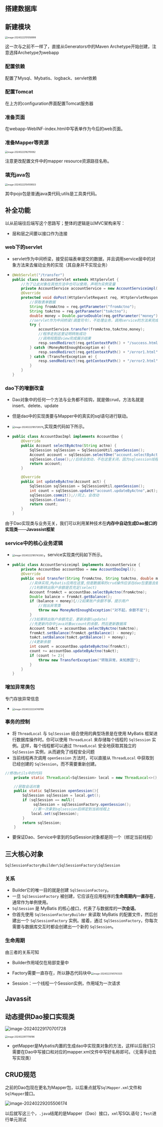 ## 搭建数据库

## 新建模块

<img src="../Pic/image-20240222151058999.png" alt="image-20240222151058999" style="zoom:50%;" />

这一次与之前不一样了，直接从Generators中的Maven Archetype开始创建，注意选择Archetype为webapp

### 配置依赖

配置了Mysql、Mybatis、logback、servlet依赖

### 配置Tomcat

在上方的configuration界面配置Tomcat服务器

### 准备页面

在webapp-WebINF-index.html中写表单作为今后的web页面。

### 准备Mapper等资源

<img src="../Pic/image-20240222182110062.png" alt="image-20240222182110062" style="zoom:50%;" />

注意更改配置文件中的mapper resource资源路径名称。

### 填充java包

<img src="../Pic/image-20240222154109503.png" alt="image-20240222154109503" style="zoom:50%;" />

其中pojo包是普通java类代码;utils是工具类代码。

## 补全功能

以从前端往后端写这个思路写；整体的逻辑是以MVC架构来写：

- 层和层之间要以接口作为连接

### web下的servlet

- servlet作为中间桥梁，接受前端表单提交的数据，并且调用service层中的对象方法来去催动业务的实现（其自身并不实现业务） 

- ```java
  @WebServlet("/transfer")
  public class AccountServlet extends HttpServlet {
      //为了让此对象在其他方法中也可以使用，声明为实例变量
      private AccountService accountService = new AccountServiceimpl();//多态创建对象
      @Override
      protected void doPost(HttpServletRequest req, HttpServletResponse resp) throws ServletException, IOException {
          //获取表单数据
          String fromActno = req.getParameter("fromActno");
          String toActno = req.getParameter("toActno");
          double money = Double.parseDouble(req.getParameter("money"));//将money转为double类型进行接受
          //servlet作为中间桥梁(调度司令），不处理业务，调用service的方法来完成转账业务
          try {
              accountService.transfer(fromActno,toActno,money);
              //程序走到这里证明转账成功
              //调用视图层view完成展示结果
              resp.sendRedirect(req.getContextPath() + "/success.html");
          } catch (MoneyNotEnoughException e) {
              resp.sendRedirect(req.getContextPath() + "/error1.html");
          } catch (TransferException e) {
              resp.sendRedirect(req.getContextPath() + "/error2.html");
          }
      }
  }
  ```

### dao下的增删改查

- Dao对象中的任何一个方法与业务都不挂钩，就是做crud，方法名就是insert、delete、update

- 但是dao中的实现类要与Mapper中的真实的sql语句进行联动。

- <img src="../Pic/image-20240222185726579.png" alt="image-20240222185726579" style="zoom:50%;" />,实现类代码如下所示。

- ```java
  public class AccountDaoImpl implements AccountDao {
      @Override
      public Account selectByActno(String actno) {
          SqlSession sqlSession = SqlSessionUtil.openSession();
          Account account = sqlSession.selectOne("account.selectByActno", actno);//这里跟AccountMapper.xml中联动
          sqlSession.close();//后续会改动，不在这里关闭，因为sqlsession线程不安全
          return account;
      }
  
      @Override
      public int updateByActno(Account act) {
          SqlSession sqlSession = SqlSessionUtil.openSession();
          int count = sqlSession.update("account.updateByActno",act);//"sqlId",act 两个参数
          sqlSession.commit();//同上，会改动
          sqlSession.close();
          return count;
      }
  }
  ```

由于Dao实现类与业务无关，我们可以利用某种技术在**内存中自动生成Dao接口的实现类**——**Javassist框架**

### service中的核心业务逻辑

- <img src="../Pic/image-20240222185743263.png" alt="image-20240222185743263" style="zoom:50%;" />，service实现类代码如下所示。 

- ```java
  public class AccountServiceimpl implements AccountService {
      private AccountDao accountDao = new AccountDaoImpl();
      @Override
      public void transfer(String fromActno, String toActno, double money) throws MoneyNotEnoughException, TransferException {
          //具体实现,Mybatis应用在这里,但是数据库的crud操作应该在dao包里面去做
          //1判断转出账户余额是否充足(select)
          Account fromAct = accountDao.selectByActno(fromActno);
          Double balance = fromAct.getBalance();
          if (balance < money){//2如果账户余额不够，提示用户
              //抛出异常类
              throw new MoneyNotEnoughException("对不起，余额不足");
          }
          //3如果转出账户余额充足，更新余额(update)
          //先更新内存中java对象account的余额，然后更新数据库
          Account toAct = accountDao.selectByActno(toActno);
          fromAct.setBalance(fromAct.getBalance() - money);
          toAct.setBalance(toAct.getBalance() + money);
          //4更新余额
          int count = accountDao.updateByActno(fromAct);
          count += accountDao.updateByActno(toAct);
          if (count != 2){
              throw new TransferException("转账异常，未知原因");
          }
      }
  }
  ```

### 增加异常类包

专门存放异常信息

-  <img src="../Pic/image-20240222224749766.png" alt="image-20240222224749766" style="zoom:50%;" />

### 事务的控制

- 将 `ThreadLocal` 与 `SqlSession` 结合使用的典型场景是在使用 MyBatis 框架进行数据库操作时。你可以使用 `ThreadLocal` 来存储每个线程的 `SqlSession` 实例。这样，每个线程都可以通过 `ThreadLocal` 安全地获取其独立的 `SqlSession` 实例，从而避免了线程安全问题
- 当前线程再次调用 `openSession` 方法时，可以直接从 `ThreadLocal` 中获取到已经创建的 `SqlSession`，而不需要重新创建。

```java
//修改utils中的代码
    private static ThreadLocal<SqlSession> local = new ThreadLocal<>();

    //获取会话对象
    public static SqlSession openSession(){
        SqlSession sqlSession = local.get();
        if (sqlSession == null){
             sqlSession = sqlSessionFactory.openSession();
             //第一次拿到sqlsession后绑定到当前线程上
            local.set(sqlSession);
        }
        return sqlSession;
    }
```

- 要保证Dao、Service中拿到的SqlSession对象都是同一个（绑定当前线程）

## 三大核心对象

`SqlSessionFactoryBuilder\SqlSessionFactory\SqlSession`

### 关系

- Builder它的唯一目的就是创建 `SqlSessionFactory`。
- 一旦 `SqlSessionFactory` 被创建，它应该在应用程序的**生命周期内一直存在**，通常作为单例使用。
- `SqlSession` 是 MyBatis 的核心接口，代表了与数据库的**一次会话**。
- 你首先使用 `SqlSessionFactoryBuilder` 来读取 MyBatis 的配置文件，然后创建出一个 `SqlSessionFactory` 实例。接着，通过 `SqlSessionFactory`，你每次需要与数据库交互时都会创建出一个新的 `SqlSession`。

### 生命周期

由三者的关系可知

- Builder作用域仅在局部变量中
- Factory需要一直存在，所以静态代码块中<img src="../Pic/image-20240223145743325.png" alt="image-20240223145743325" style="zoom:50%;" />

- Session：一个线程一个Session实例，作用域为一次请求

## Javassit

## 动态提供Dao接口实现类

![image-20240229170701728](../Pic/image-20240229170701728.png)

<img src="../Pic/image-20240229171116196.png" alt="image-20240229171116196" style="zoom:50%;" />

- getMapper是Mybatis内置的生成dao中实现类对象的方法，这样以后我们只需要在Dao中写接口和对应的mapper.xml文件中写好名称即可。（无需手动去写实现类）

## CRUD规范

之前的Dao包现在更名为Mapper包，以后重点就写`SqlMapper.xml`文件和`SqlMapper`接口。

![image-20240229205506174](../Pic/image-20240229205506174.png)

以后就写这三个，`.java`结尾的是Mapper（Dao）接口，`xml`写SQL语句；`Test`进行单元测试